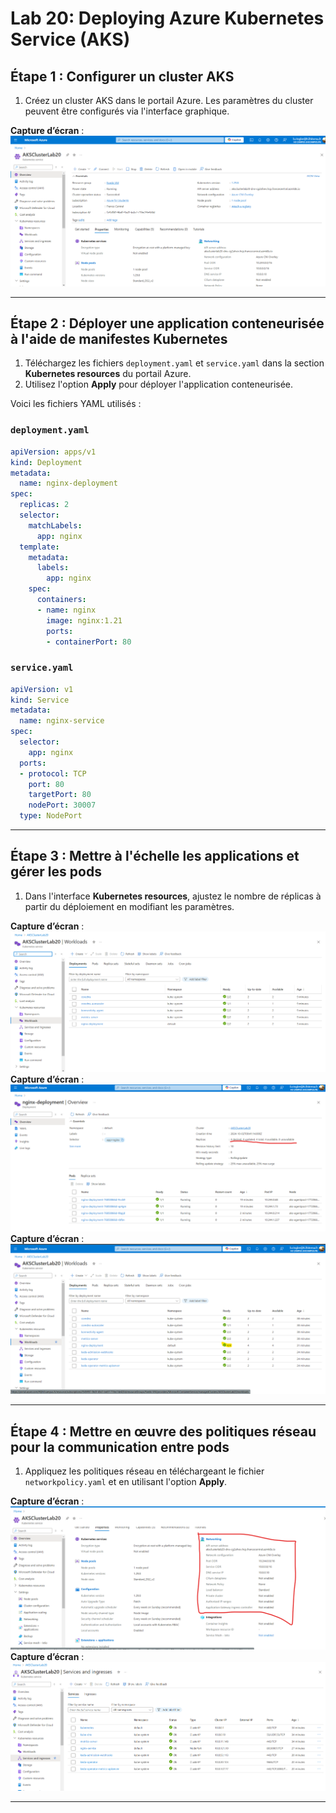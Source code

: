 
# Lab 20: Deploying Azure Kubernetes Service (AKS)



## Étape 1 : Configurer un cluster AKS

1. Créez un cluster AKS dans le portail Azure. Les paramètres du cluster peuvent être configurés via l'interface graphique.

**Capture d’écran** : ![1.png](1.png)

---

## Étape 2 : Déployer une application conteneurisée à l'aide de manifestes Kubernetes

1. Téléchargez les fichiers `deployment.yaml` et `service.yaml` dans la section **Kubernetes resources** du portail Azure.
2. Utilisez l'option **Apply** pour déployer l'application conteneurisée.

Voici les fichiers YAML utilisés :

### `deployment.yaml`
```yaml
apiVersion: apps/v1
kind: Deployment
metadata:
  name: nginx-deployment
spec:
  replicas: 2
  selector:
    matchLabels:
      app: nginx
  template:
    metadata:
      labels:
        app: nginx
    spec:
      containers:
      - name: nginx
        image: nginx:1.21
        ports:
        - containerPort: 80
```

### `service.yaml`
```yaml
apiVersion: v1
kind: Service
metadata:
  name: nginx-service
spec:
  selector:
    app: nginx
  ports:
  - protocol: TCP
    port: 80
    targetPort: 80
    nodePort: 30007
  type: NodePort
```

---

## Étape 3 : Mettre à l'échelle les applications et gérer les pods

1. Dans l'interface **Kubernetes resources**, ajustez le nombre de réplicas à partir du déploiement en modifiant les paramètres.

**Capture d’écran** : ![3.png](3.png)
**Capture d’écran** : ![4.png](4.png)
**Capture d’écran** : ![7.png](7.png)




---

## Étape 4 : Mettre en œuvre des politiques réseau pour la communication entre pods

1. Appliquez les politiques réseau en téléchargeant le fichier `networkpolicy.yaml` et en utilisant l'option **Apply**.


**Capture d’écran** : ![5.png](5.png)
**Capture d’écran** : ![6.png](6.png)


---


